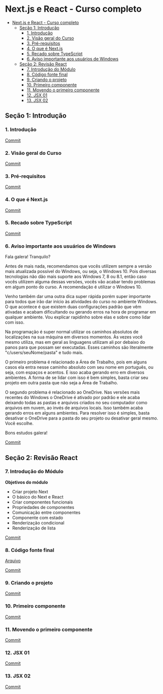 # Next.js e React - Curso completo

- [Next.js e React - Curso completo](#nextjs-e-react---curso-completo)
  - [Seção 1: Introdução](#seção-1-introdução)
    - [1. Introdução](#1-introdução)
    - [2. Visão geral do Curso](#2-visão-geral-do-curso)
    - [3. Pré-requisitos](#3-pré-requisitos)
    - [4. O que é Next.js](#4-o-que-é-nextjs)
    - [5. Recado sobre TypeScript](#5-recado-sobre-typescript)
    - [6. Aviso importante aos usuários de Windows](#6-aviso-importante-aos-usuários-de-windows)
  - [Seção 2: Revisão React](#seção-2-revisão-react)
    - [7. Introdução do Módulo](#7-introdução-do-módulo)
    - [8. Código fonte final](#8-código-fonte-final)
    - [9. Criando o projeto](#9-criando-o-projeto)
    - [10. Primeiro componente](#10-primeiro-componente)
    - [11. Movendo o primeiro componente](#11-movendo-o-primeiro-componente)
    - [12. JSX 01](#12-jsx-01)
    - [13. JSX 02](#13-jsx-02)

## Seção 1: Introdução

### 1. Introdução

[Commit](https://github.com/Alexandresl/curso-next-react/tree/cc22722aad4033bf5717320e2e74066c6cb10269)

### 2. Visão geral do Curso

[Commit](https://github.com/Alexandresl/curso-next-react/tree/1d07fc7093aa0d99c33eb1bc4dd2cd39fde583a2)

### 3. Pré-requisitos

[Commit](https://github.com/Alexandresl/curso-next-react/tree/be201ae77c1a317e3e98d3d3acf718bf3402a56e)

### 4. O que é Next.js

[Commit](https://github.com/Alexandresl/curso-next-react/tree/0e329a3914bb594bc333172ae81d8e513568d624)

### 5. Recado sobre TypeScript

[Commit](https://github.com/Alexandresl/curso-next-react/tree/b27a2a929c3be8ab24ee0e7756acdbfeb07e5a76)

### 6. Aviso importante aos usuários de Windows

Fala galera! Tranquilo?

Antes de mais nada, recomendamos que vocês utilizem sempre a versão mais atualizada possível do Windows, ou seja, o Windows 10. Pois diversas tecnologias não dão mais suporte aos Windows 7, 8 ou 8.1, então caso vocês utilizem alguma dessas versões, vocês vão acabar tendo problemas em algum ponto do curso. A recomendação é utilizar o Windows 10.

Venho também dar uma outra dica super rápida porém super importante para todos que irão dar início às atividades do curso no ambiente Windows. O que acontece é que existem duas configurações padrão que vêm ativadas e acabam dificultando ou gerando erros na hora de programar em qualquer ambiente. Vou explicar rapidinho sobre elas e sobre como lidar com isso.

Na programação é super normal utilizar os caminhos absolutos de localizações na sua máquina em diversos momentos. Às vezes você mesmo utiliza, mas em geral as linguagens utilizam ali por debaixo do panos para que possam ser executadas. Esses caminhos são literalmente "c/users/seuNome/pasta" e tudo mais.

O primeiro problema é relacionado a Área de Trabalho, pois em alguns casos ela entra nesse caminho absoluto com seu nome em português, ou seja, com espaços e acentos. E isso acaba gerando erro em diversos ambientes. A forma de se lidar com isso é bem simples, basta criar seu projeto em outra pasta que não seja a Área de Trabalho.

O segundo problema é relacionado ao OneDrive. Nas versões mais recentes do Windows o OneDrive é ativado por padrão e ele acaba deixando todas as pastas e arquivos criados no seu computador como arquivos em nuvem, ao invés de arquivos locais. Isso também acaba gerando erros em alguns ambientes. Para resolver isso é simples, basta desativar o OneDrive para a pasta do seu projeto ou desativar geral mesmo. Você escolhe.

Bons estudos galera!

[Commit](https://github.com/Alexandresl/curso-next-react/tree/3f3135d4dc02b81aa1f6ad3b4394a08976dd588a)

## Seção 2: Revisão React

### 7. Introdução do Módulo

**Objetivos do módulo**

- Criar projeto Next
- O básico do Next e React
- Criar componentes funcionais
- Propriedades de componentes
- Comunicação entre componentes
- Componente com estado
- Renderização condicional
- Renderização de lista

[Commit](https://github.com/Alexandresl/curso-next-react/tree/840d3a174785d031890d93cb7a8b64f99776aed9)

### 8. Código fonte final

[Arquivo](/Assets/exercicios.zip)

[Commit](https://github.com/Alexandresl/curso-next-react/tree/bf3d0e2cdf97a4582931091b1e439fa9629fece4)

### 9. Criando o projeto

[Commit](https://github.com/Alexandresl/curso-next-react/tree/183772b409bb70e082500abaa9d0d91d3f5d6fd6)

### 10. Primeiro componente

[Commit](https://github.com/Alexandresl/curso-next-react/tree/b3c70ef5142f30b9127a34cb99d10320f8816019)

### 11. Movendo o primeiro componente

[Commit](https://github.com/Alexandresl/curso-next-react/tree/71ce180c91d8bd327ec771ccc66966538019d21c)

### 12. JSX 01

[Commit](https://github.com/Alexandresl/curso-next-react/tree/02ee5d346d912a1cea2828b5efd18021c1117265)

### 13. JSX 02

[Commit]()